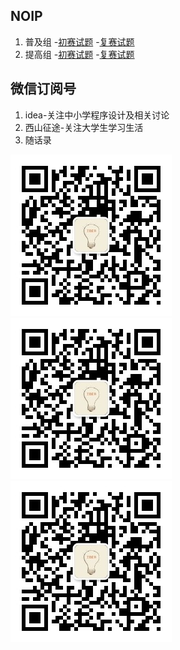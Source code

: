 ## NOIP

1. 普及组
    -[初赛试题](junior/preliminary/index.md)
    -[复赛试题](junior/repecharge/index.md)
2. 提高组
    -[初赛试题](senior/preliminary/index.md)
    -[复赛试题](senior/repecharge/index.md)

## 微信订阅号

1. idea-关注中小学程序设计及相关讨论
2. 西山征途-关注大学生学习生活
3. 随话录

![欢迎关注“智数精英”订阅号](assets/me/img/idea8.jpg)
![欢迎关注“智数精英”订阅号](assets/me/img/idea8.jpg)
![欢迎关注“智数精英”订阅号](assets/me/img/idea8.jpg)





